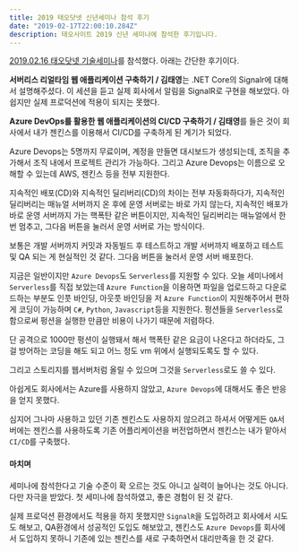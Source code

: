 ```yaml
---
title: 2019 태오닷넷 신년세미나 참석 후기
date: "2019-02-17T22:00:10.284Z"
description: 태오사이트 2019 신년 세미나에 참석한 후기입니다.
---
```


[2019.02.16 태오닷넷 기술세미나](http://taeyo.net/Forum/Content.aspx?SEQ=37051&TBL=TALK&PGN=1)를 참석했다. 아래는 간단한 후기이다.

**서버리스 리얼타임 웹 애플리케이션 구축하기 / 김태영**는 .NET Core의 Signalr에 대해서 설명해주셨다. 이 세션을 듣고 실제 회사에서 알림을 SignalR로 구현을 해보았다. 아쉽지만 실제 프로덕션에 적용이 되지는 못했다.

**Azure DevOps를 활용한 웹 애플리케이션의 CI/CD 구축하기 / 김태영**를 들은 것이 회사에서 내가 젠킨스를 이용해서 CI/CD를 구축하게 된 계기가 되었다. 

Azure Devops는 5명까지 무료이며, 계정을 만들면 대시보드가 생성되는데, 조직을 추가해서 조직 내에서 프로젝트 관리가 가능하다. 그리고 Azure Devops는 이름으로 오해할 수 있는데 AWS, 젠킨스 등을 전부 지원한다.

지속적인 배포(CD)와 지속적인 딜리버리(CD)의 차이는 전부 자동화하다가, 지속적인 딜리버리는 매뉴얼 서버까지 온 후에 운영 서버로는 바로 가지 않는다, 지속적인 배포가 바로 운영 서버까지 가는 핵폭탄 같은 버튼이지만, 지속적인 딜리버리는 매뉴얼에서 한번 멈추고, 그다음 버튼을 눌러서 운영 서버로 가는 방식이다.

보통은 개발 서버까지 커밋과 자동빌드 후 테스트하고 개발 서버까지 배포하고 테스트 및 QA 되는 게 현실적인 것 같다. 그다음 버튼을 눌러서 운영 서버 배포한다.

지금은 일반이지만 `Azure Devops`도 `Serverless`를 지원할 수 있다. 오늘 세미나에서 `Serverless`를 직접 보았는데 `Azure Function`을 이용하면 파일을 업로드하고 다운로드하는 부분도 인풋 바인딩, 아웃풋 바인딩을 저 `Azure Function`이 지원해주어서 편하게 코딩이 가능하며 `C#`, `Python`, `Javascript`등을 지원한다. 펑션들을 `Serverless`로 함으로써 펑션을 실행한 만큼만 비용이 나가기 때문에 저렴하다.

단 공격으로 1000만 펑션이 실행돼서 해서 핵폭탄 같은 요금이 나온다고 하더라도, 그걸 방어하는 코딩을 해도 되고 어느 정도 vm 위에서 실행되도록도 할 수 있다.

그리고 스토리지를 웹서버처럼 올릴 수 있으며 그것을 `Serverless`로도 쓸 수 있다.

아쉽게도 회사에서는 Azure를 사용하지 않았고, `Azure Devops`에 대해서도 좋은 반응을 얻지 못했다.

심지어 그나마 사용하고 있던 기존 젠킨스도 사용하지 않으려고 하셔서 어떻게든 `QA`서버에는 젠킨스를 사용하도록 기존 어플리케이션을 버전업하면서 젠킨스는 내가 맡아서 `CI/CD`를 구축했다.

#### 마치며

세미나에 참석한다고 기술 수준이 확 오르는 것도 아니고 실력이 늘어나는 것도 아니다. 다만 자극을 받았다. 첫 세미나에 참석하였고, 좋은 경험이 된 것 같다.

실제 프로덕션 환경에서도 적용을 하지 못했지만 `SignalR`을 도입하려고 회사에서 시도도 해보고, QA환경에서 성공적인 도입도 해보았고, 젠킨스도 `Azure Devops`를 회사에서 도입하지 못하니 기존에 있는 젠킨스를 새로 구축하면서 대리만족을 한 것 같다.